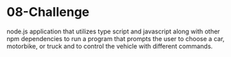 # 08-Challenge
node.js application that utilizes type script and javascript along with other npm dependencies to run a program that prompts the user to choose a car, motorbike, or truck and to control the vehicle with different commands.
